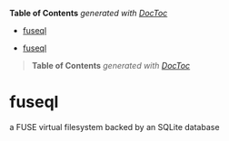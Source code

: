 <!-- START doctoc generated TOC please keep comment here to allow auto update -->
<!-- DON'T EDIT THIS SECTION, INSTEAD RE-RUN doctoc TO UPDATE -->
**Table of Contents**  *generated with [DocToc](https://github.com/thlorenz/doctoc)*

- [fuseql](#fuseql)

<!-- END doctoc generated TOC please keep comment here to allow auto update -->



- [fuseql](#fuseql)

> **Table of Contents**  *generated with [DocToc](http://doctoc.herokuapp.com/)*


# fuseql
a FUSE virtual filesystem backed by an SQLite database
